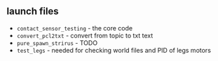## launch files
* ```contact_sensor_testing``` - the core code
* ```convert_pcl2txt``` - convert from topic to txt text
* ```pure_spawn_strirus``` - TODO
* ```test_legs``` - needed for checking world files and PID of legs motors